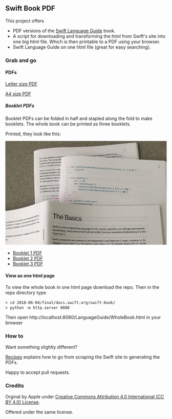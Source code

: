 ## Swift Book PDF

This project offers

* PDF versions of the [Swift Language Guide](https://docs.swift.org/swift-book/LanguageGuide/TheBasics.html) book. 
* A script for downloading and transforming the html from Swift's site into one big html file. Which is then printable to a PDF using your browser.
* Swift Language Guide on one html file (great for easy searching).

### Grab and go 

#### PDFs

[Letter size PDF](./2018-06-04/pdfs/Letter_The_Swift_Programming_Language_Guide_4.2.pdf) 

[A4 size PDF](./2018-06-04/pdfs/A4_The_Swift_Programming_Language_Guide_4.2.pdf)

##### Booklet PDFs

Booklet PDFs can be folded in half and stapled along the fold to make booklets. The whole book can be printed as three booklets.

Printed, they look like this:

![Booklets](./IMG_8592.JPG)


  - [Booklet 1 PDF](./2018-06-04/pdfs/Booklet1_The_Swift_Programming_Language_Guide_4.2.pdf)
  - [Booklet 2 PDF](./2018-06-04/pdfs/Booklet2_The_Swift_Programming_Language_Guide_4.2.pdf)
  - [Booklet 3 PDF](./2018-06-04/pdfs/Booklet3_The_Swift_Programming_Language_Guide_4.2.pdf)


#### View as one html page
To view the whole book in one html page download the repo. Then in the repo directory type

```
> cd 2018-06-04/final/docs.swift.org/swift-book/
> python -m http.server 8080
```

Then open http://localhost:8080/LanguageGuide/WholeBook.html in your browser


### How to

Want something slightly different?

[Recipes](recipes.md) explains how to go from scraping the Swift site to generating the PDFs.

Happy to accept pull requests.

### Credits

Orginal by Apple under [Creative Commons Attribution 4.0 International (CC BY 4.0) License](https://creativecommons.org/licenses/by/4.0/).

Offered under the same license.
